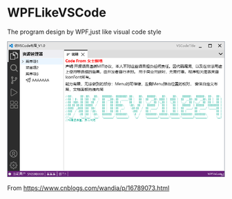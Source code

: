 # WPFLikeVSCode

The program design by WPF,just like visual code style
 
![alt 属性文本](LookLike.PNG)

From
https://www.cnblogs.com/wandia/p/16789073.html
